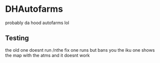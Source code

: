 # DHAutofarms
probably da hood autofarms lol
## Testing
the old one doesnt run
/nthe fix one runs but bans you
the iku one shows the map with the atms and it doesnt work
